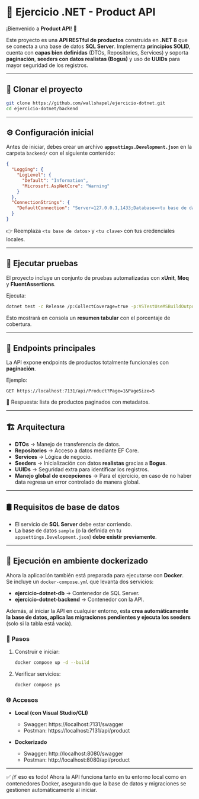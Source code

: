 # 🛒 Ejercicio .NET - Product API

¡Bienvenido a **Product API**! 🚀

Este proyecto es una **API RESTful de productos** construida en **.NET 8** que se conecta a una base de datos **SQL Server**. Implementa **principios SOLID**, cuenta con **capas bien definidas** (DTOs, Repositories, Services) y soporta **paginación**, **seeders con datos realistas (Bogus)** y uso de **UUIDs** para mayor seguridad de los registros.

---

## 📂 Clonar el proyecto
```bash
git clone https://github.com/wallshapel/ejercicio-dotnet.git
cd ejercicio-dotnet/backend
```

---

## ⚙️ Configuración inicial
Antes de iniciar, debes crear un archivo **`appsettings.Development.json`** en la carpeta `backend/` con el siguiente contenido:

```json
{
  "Logging": {
    "LogLevel": {
      "Default": "Information",
      "Microsoft.AspNetCore": "Warning"
    }
  },
  "ConnectionStrings": {
    "DefaultConnection": "Server=127.0.0.1,1433;Database=<tu base de datos>;User Id=sa;Password=<tu clave>;Encrypt=True;TrustServerCertificate=True"
  }
}
```

👉 Reemplaza `<tu base de datos>` y `<tu clave>` con tus credenciales locales.

---

## 🧪 Ejecutar pruebas
El proyecto incluye un conjunto de pruebas automatizadas con **xUnit**, **Moq** y **FluentAssertions**.

Ejecuta:

```bash
dotnet test -c Release /p:CollectCoverage=true -p:VSTestUseMSBuildOutput=false
```

Esto mostrará en consola un **resumen tabular** con el porcentaje de cobertura.

---

## 📡 Endpoints principales
La API expone endpoints de productos totalmente funcionales con **paginación**.

Ejemplo:

```http
GET https://localhost:7131/api/Product?Page=1&PageSize=5
```

📌 Respuesta: lista de productos paginados con metadatos.

---

## 🏗️ Arquitectura
- **DTOs** → Manejo de transferencia de datos.  
- **Repositories** → Acceso a datos mediante EF Core.  
- **Services** → Lógica de negocio.  
- **Seeders** → Inicialización con datos **realistas** gracias a **Bogus**.  
- **UUIDs** → Seguridad extra para identificar los registros.  
- **Manejo global de excepciones** → Para el ejercicio, en caso de no haber data regresa un error controlado de manera global.  

---

## 🛢️ Requisitos de base de datos
- El servicio de **SQL Server** debe estar corriendo.  
- La base de datos `sample` (o la definida en tu `appsettings.Development.json`) **debe existir previamente**.  

---

## 🐳 Ejecución en ambiente dockerizado

Ahora la aplicación también está preparada para ejecutarse con **Docker**.  
Se incluye un `docker-compose.yml` que levanta dos servicios:  
- **ejercicio-dotnet-db** → Contenedor de SQL Server.  
- **ejercicio-dotnet-backend** → Contenedor con la API.  

Además, al iniciar la API en cualquier entorno, esta **crea automáticamente la base de datos, aplica las migraciones pendientes y ejecuta los seeders** (solo si la tabla está vacía).

### 🔧 Pasos
1. Construir e iniciar:
   ```bash
   docker compose up -d --build
   ```
2. Verificar servicios:
   ```bash
   docker compose ps
   ```

### 🌐 Accesos
- **Local (con Visual Studio/CLI)**  
  - Swagger: https://localhost:7131/swagger  
  - Postman: https://localhost:7131/api/product  

- **Dockerizado**  
  - Swagger: http://localhost:8080/swagger  
  - Postman: http://localhost:8080/api/product  

---

✅ ¡Y eso es todo! Ahora la API funciona tanto en tu entorno local como en contenedores Docker, asegurando que la base de datos y migraciones se gestionen automáticamente al iniciar.

